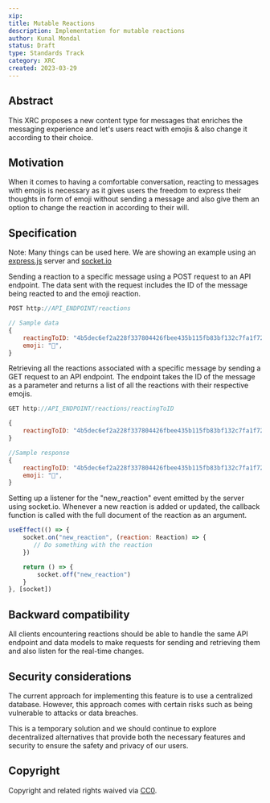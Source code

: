 ```yaml
---
xip: 
title: Mutable Reactions
description: Implementation for mutable reactions
author: Kunal Mondal
status: Draft 
type: Standards Track
category: XRC
created: 2023-03-29
---
```


## Abstract

This XRC proposes a new content type for messages that enriches the messaging experience and let's users react with emojis & also change it according to their choice.

## Motivation

When it comes to having a comfortable conversation, reacting to messages with emojis is necessary as it gives users the freedom to express their thoughts in form of emoji without sending a message and also give them an option to change the reaction in according to their will.

## Specification

Note: Many things can be used here. We are showing an example using an [express.js](https://expressjs.com/) server and [socket.io](http://socket.io/)

Sending a reaction to a specific message using a POST request to an API endpoint. The data sent with the request includes the ID of the message being reacted to and the emoji reaction.

```js
POST http://API_ENDPOINT/reactions

// Sample data
{
    reactingToID: "4b5dec6ef2a228f337804426fbee435b115fb83bf132c7fa1f72463e3798bcbd",
    emoji: "🤗",
}
```

Retrieving all the reactions associated with a specific message by sending a GET request to an API endpoint. The endpoint takes the ID of the message as a parameter and returns a list of all the reactions with their respective emojis.

```js
GET http://API_ENDPOINT/reactions/reactingToID

{
    reactingToID: "4b5dec6ef2a228f337804426fbee435b115fb83bf132c7fa1f72463e3798bcbd",
}

//Sample response
{
    reactingToID: "4b5dec6ef2a228f337804426fbee435b115fb83bf132c7fa1f72463e3798bcbd",
    emoji: "🤗",
}
```

Setting up a listener for the "new_reaction" event emitted by the server using socket.io. Whenever a new reaction is added or updated, the callback function is called with the full document of the reaction as an argument.

```js
useEffect(() => {
    socket.on("new_reaction", (reaction: Reaction) => {
       // Do something with the reaction
    })

    return () => {
        socket.off("new_reaction")
    }
}, [socket])
```

## Backward compatibility

All clients encountering reactions should be able to handle the same API endpoint and data models to make requests for sending and retrieving them and also listen for the real-time changes. 


## Security considerations

The current approach for implementing this feature is to use a centralized database. However, this approach comes with certain risks such as being vulnerable to attacks or data breaches.

This is a temporary solution and we should continue to explore decentralized alternatives that provide both the necessary features and security to ensure the safety and privacy of our users.

## Copyright

Copyright and related rights waived via [CC0](https://creativecommons.org/publicdomain/zero/1.0/).
